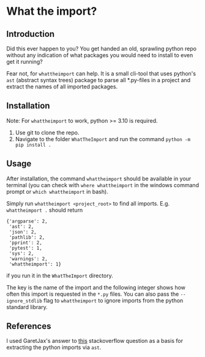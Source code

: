# What the import?

## Introduction
Did this ever happen to you? You get handed an old, sprawling python repo
without any indication of what packages you would need to install to
even get it running? 

Fear not, for `whattheimport` can help. It is a small cli-tool that uses
python's `ast` (abstract syntax trees) package to parse all *.py-files in
a project and extract the names of all imported packages.

## Installation
Note: For `whattheimport` to work, python >= 3.10 is required.
1. Use git to clone the repo.
2. Navigate to the folder `WhatTheImport` and run the command
   ```python -m pip install .```
   
## Usage
After installation, the command `whattheimport` should be available in
your terminal (you can check with `where whattheimport` in the windows
command prompt or `which whattheimport` in bash).

Simply run `whattheimport <project_root>` to find all imports.
E.g. `whattheimport .` should return 
```
{'argparse': 2,
 'ast': 2,
 'json': 2,
 'pathlib': 2,
 'pprint': 2,
 'pytest': 1,
 'sys': 2,
 'warnings': 2,
 'whattheimport': 1}
```
if you run it in the `WhatTheImport` directory.

The key is the name of the import and the following integer shows how often this import is requested
in the `*.py` files. You can also pass the `--ignore_stdlib` flag to
`whattheimport` to ignore imports from the python standard library.


## References
I used  GaretJax's answer to [this](https://stackoverflow.com/questions/9008451/python-easy-way-to-read-all-import-statements-from-py-module)
stackoverflow question as a basis for extracting the python imports
via `ast`.